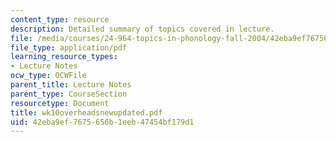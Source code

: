 ```yaml
---
content_type: resource
description: Detailed summary of topics covered in lecture.
file: /media/courses/24-964-topics-in-phonology-fall-2004/42eba9ef7675656b1eeb47454bf179d1_wk10overheadsnewupdated.pdf
file_type: application/pdf
learning_resource_types:
- Lecture Notes
ocw_type: OCWFile
parent_title: Lecture Notes
parent_type: CourseSection
resourcetype: Document
title: wk10overheadsnewupdated.pdf
uid: 42eba9ef-7675-656b-1eeb-47454bf179d1
---
```

